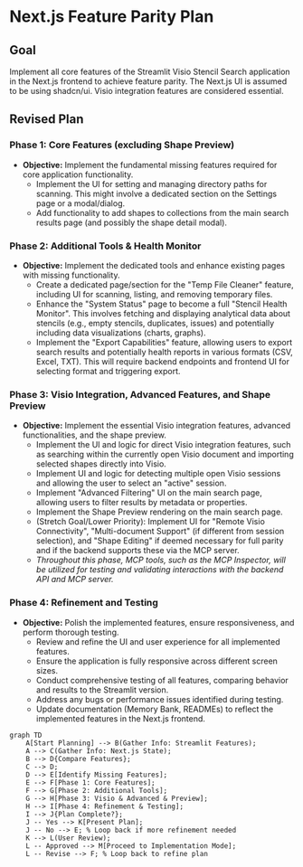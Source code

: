 # Next.js Feature Parity Plan

## Goal
Implement all core features of the Streamlit Visio Stencil Search application in the Next.js frontend to achieve feature parity. The Next.js UI is assumed to be using shadcn/ui. Visio integration features are considered essential.

## Revised Plan

### Phase 1: Core Features (excluding Shape Preview)
- **Objective:** Implement the fundamental missing features required for core application functionality.
  - Implement the UI for setting and managing directory paths for scanning. This might involve a dedicated section on the Settings page or a modal/dialog.
  - Add functionality to add shapes to collections from the main search results page (and possibly the shape detail modal).

### Phase 2: Additional Tools & Health Monitor
- **Objective:** Implement the dedicated tools and enhance existing pages with missing functionality.
  - Create a dedicated page/section for the "Temp File Cleaner" feature, including UI for scanning, listing, and removing temporary files.
  - Enhance the "System Status" page to become a full "Stencil Health Monitor". This involves fetching and displaying analytical data about stencils (e.g., empty stencils, duplicates, issues) and potentially including data visualizations (charts, graphs).
  - Implement the "Export Capabilities" feature, allowing users to export search results and potentially health reports in various formats (CSV, Excel, TXT). This will require backend endpoints and frontend UI for selecting format and triggering export.

### Phase 3: Visio Integration, Advanced Features, and Shape Preview
- **Objective:** Implement the essential Visio integration features, advanced functionalities, and the shape preview.
  - Implement the UI and logic for direct Visio integration features, such as searching within the currently open Visio document and importing selected shapes directly into Visio.
  - Implement UI and logic for detecting multiple open Visio sessions and allowing the user to select an "active" session.
  - Implement "Advanced Filtering" UI on the main search page, allowing users to filter results by metadata or properties.
  - Implement the Shape Preview rendering on the main search page.
  - (Stretch Goal/Lower Priority): Implement UI for "Remote Visio Connectivity", "Multi-document Support" (if different from session selection), and "Shape Editing" if deemed necessary for full parity and if the backend supports these via the MCP server.
  - *Throughout this phase, MCP tools, such as the MCP Inspector, will be utilized for testing and validating interactions with the backend API and MCP server.*

### Phase 4: Refinement and Testing
- **Objective:** Polish the implemented features, ensure responsiveness, and perform thorough testing.
  - Review and refine the UI and user experience for all implemented features.
  - Ensure the application is fully responsive across different screen sizes.
  - Conduct comprehensive testing of all features, comparing behavior and results to the Streamlit version.
  - Address any bugs or performance issues identified during testing.
  - Update documentation (Memory Bank, READMEs) to reflect the implemented features in the Next.js frontend.

```mermaid
graph TD
    A[Start Planning] --> B(Gather Info: Streamlit Features);
    A --> C(Gather Info: Next.js State);
    B --> D{Compare Features};
    C --> D;
    D --> E[Identify Missing Features];
    E --> F[Phase 1: Core Features];
    F --> G[Phase 2: Additional Tools];
    G --> H[Phase 3: Visio & Advanced & Preview];
    H --> I[Phase 4: Refinement & Testing];
    I --> J{Plan Complete?};
    J -- Yes --> K[Present Plan];
    J -- No --> E; % Loop back if more refinement needed
    K --> L(User Review);
    L -- Approved --> M[Proceed to Implementation Mode];
    L -- Revise --> F; % Loop back to refine plan